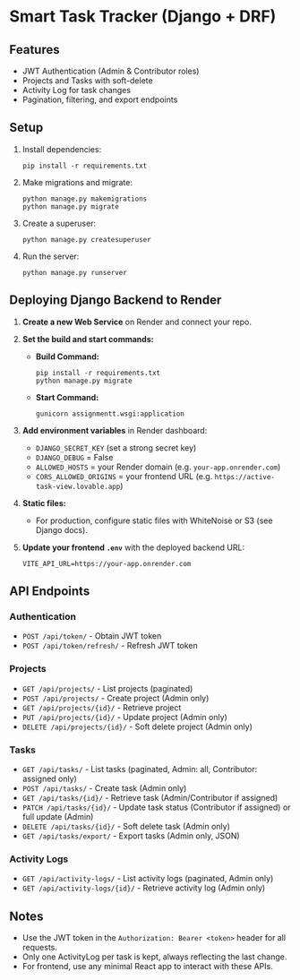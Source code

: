 # Smart Task Tracker (Django + DRF)

## Features
- JWT Authentication (Admin & Contributor roles)
- Projects and Tasks with soft-delete
- Activity Log for task changes
- Pagination, filtering, and export endpoints

## Setup
1. Install dependencies:
   ```
   pip install -r requirements.txt
   ```
2. Make migrations and migrate:
   ```
   python manage.py makemigrations
   python manage.py migrate
   ```
3. Create a superuser:
   ```
   python manage.py createsuperuser
   ```
4. Run the server:
   ```
   python manage.py runserver
   ```

## Deploying Django Backend to Render

1. **Create a new Web Service** on Render and connect your repo.
2. **Set the build and start commands:**
   - **Build Command:**
     ```
     pip install -r requirements.txt
     python manage.py migrate
     ```
   - **Start Command:**
     ```
     gunicorn assignmentt.wsgi:application
     ```
3. **Add environment variables** in Render dashboard:
   - `DJANGO_SECRET_KEY` (set a strong secret key)
   - `DJANGO_DEBUG` = False
   - `ALLOWED_HOSTS` = your Render domain (e.g. `your-app.onrender.com`)
   - `CORS_ALLOWED_ORIGINS` = your frontend URL (e.g. `https://active-task-view.lovable.app`)

4. **Static files:**
   - For production, configure static files with WhiteNoise or S3 (see Django docs).

5. **Update your frontend `.env`** with the deployed backend URL:
   ```
   VITE_API_URL=https://your-app.onrender.com
   ```

## API Endpoints

### Authentication
- `POST /api/token/` - Obtain JWT token
- `POST /api/token/refresh/` - Refresh JWT token

### Projects
- `GET /api/projects/` - List projects (paginated)
- `POST /api/projects/` - Create project (Admin only)
- `GET /api/projects/{id}/` - Retrieve project
- `PUT /api/projects/{id}/` - Update project (Admin only)
- `DELETE /api/projects/{id}/` - Soft delete project (Admin only)

### Tasks
- `GET /api/tasks/` - List tasks (paginated, Admin: all, Contributor: assigned only)
- `POST /api/tasks/` - Create task (Admin only)
- `GET /api/tasks/{id}/` - Retrieve task (Admin/Contributor if assigned)
- `PATCH /api/tasks/{id}/` - Update task status (Contributor if assigned) or full update (Admin)
- `DELETE /api/tasks/{id}/` - Soft delete task (Admin only)
- `GET /api/tasks/export/` - Export tasks (Admin only, JSON)

### Activity Logs
- `GET /api/activity-logs/` - List activity logs (paginated, Admin only)
- `GET /api/activity-logs/{id}/` - Retrieve activity log (Admin only)

## Notes
- Use the JWT token in the `Authorization: Bearer <token>` header for all requests.
- Only one ActivityLog per task is kept, always reflecting the last change.
- For frontend, use any minimal React app to interact with these APIs. 